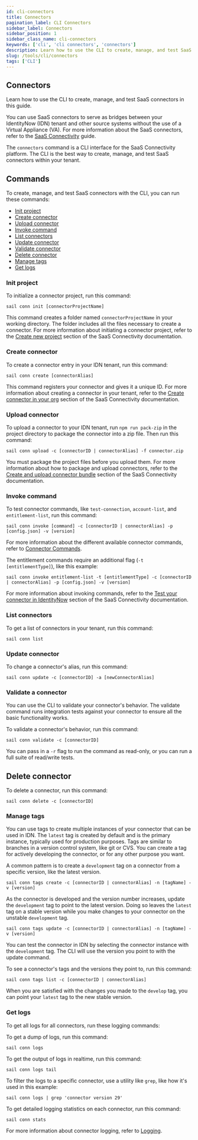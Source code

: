 ```yaml
---
id: cli-connectors
title: Connectors
pagination_label: CLI Connectors
sidebar_label: Connectors
sidebar_position: 1
sidebar_class_name: cli-connectors
keywords: ['cli', 'cli connectors', 'connectors']
description: Learn how to use the CLI to create, manage, and test SaaS connectors in this guide.
slug: /tools/cli/connectors
tags: ['CLI']
---
```


## Connectors

Learn how to use the CLI to create, manage, and test SaaS connectors in this guide.

You can use SaaS connectors to serve as bridges between your IdentityNow (IDN) tenant and other source systems without the use of a Virtual Appliance (VA). For more information about the SaaS connectors, refer to the [SaaS Connectivity](/docs/connectivity/saas-connectivity) guide. 

The `connectors` command is a CLI interface for the SaaS Connectivity platform. The CLI is the best way to create, manage, and test SaaS connectors within your tenant. 

## Commands 

To create, manage, and test SaaS connectors with the CLI, you can run these commands: 

- [Init project](#init-project)
- [Create connector](#create-connector)
- [Upload connector](#upload-connector)
- [Invoke command](#invoke-command)
- [List connectors](#list-connectors)
- [Update connector](#update-connector)
- [Validate connector](#validate-a-connector)
- [Delete connector](#delete-connector)
- [Manage tags](#manage-tags)
- [Get logs](#get-logs)

### Init project

To initialize a connector project, run this command: 

```shell
sail conn init [connectorProjectName]
```

This command creates a folder named `connectorProjectName` in your working directory. The folder includes all the files necessary to create a connector. For more information about initiating a connector project, refer to the [Create new project](/docs/connectivity/saas-connectivity/prerequisites/#create-new-project) section of the SaaS Connectivity documentation. 

### Create connector

To create a connector entry in your IDN tenant, run this command:

```shell
sail conn create [connectorAlias]
```

This command registers your connector and gives it a unique ID. For more information about creating a connector in your tenant, refer to the [Create connector in your org](/docs/connectivity/saas-connectivity/test-build-deploy#create-connector-in-your-org) section of the SaaS Connectivity documentation. 

### Upload connector

To upload a connector to your IDN tenant, run `npm run pack-zip` in the project directory to package the connector into a zip file. Then run this command:

```shell
sail conn upload -c [connectorID | connectorAlias] -f connector.zip
```

You must package the project files before you upload them. For more information about how to package and upload connectors, refer to the [Create and upload connector bundle](/docs/connectivity/saas-connectivity/test-build-deploy/#create-and-upload-connector-bundle) section of the SaaS Connectivity documentation. 

### Invoke command

To test connector commands, like `test-connection`, `account-list`, and `entitlement-list`, run this command:

```shell
sail conn invoke [command] -c [connectorID | connectorAlias] -p [config.json] -v [version]
```

For more information about the different available connector commands, refer to [Connector Commands](/docs/connectivity/saas-connectivity/connector-commands).

The entitlement commands require an additional flag (`-t [entitlementType]`), like this example: 

```shell
sail conn invoke entitlement-list -t [entitlementType] -c [connectorID | connectorAlias] -p [config.json] -v [version]
```

For more information about invoking commands, refer to the [Test your connector in IdentityNow](/docs/connectivity/saas-connectivity/test-build-deploy#test-your-connector-in-identitynow) section of the SaaS Connectivity documentation. 

### List connectors

To get a list of connectors in your tenant, run this command:

```shell
sail conn list
```

### Update connector

To change a connector's alias, run this command:

```shell
sail conn update -c [connectorID] -a [newConnectorAlias]
```

### Validate a connector

You can use the CLI to validate your connector's behavior. The validate command runs integration tests against your connector to ensure all the basic functionality works. 

To validate a connector's behavior, run this command: 

```shell
sail conn validate -c [connectorID]
```

You can pass in a `-r` flag to run the command as read-only, or you can run a full suite of read/write tests. 

## Delete connector

To delete a connector, run this command:

```shell
sail conn delete -c [connectorID]
```

### Manage tags

You can use tags to create multiple instances of your connector that can be used in IDN. The `latest` tag is created by default and is the primary instance, typically used for production purposes. Tags are similar to branches in a version control system, like git or CVS. You can create a tag for actively developing the connector, or for any other purpose you want. 

A common pattern is to create a `development` tag on a connector from a specific version, like the latest version.

```shell
sail conn tags create -c [connectorID | connectorAlias] -n [tagName] -v [version]
```

As the connector is developed and the version number increases, update the `development` tag to point to the latest version. Doing so leaves the `latest` tag on a stable version while you make changes to your connector on the unstable `development` tag.

```shell
sail conn tags update -c [connectorID | connectorAlias] -n [tagName] -v [version]
```

You can test the connector in IDN by selecting the connector instance with the `development` tag. The CLI will use the version you point to with the update command.

To see a connector's tags and the versions they point to, run this command:

```shell
sail conn tags list -c [connectorID | connectorAlias]
```

When you are satisfied with the changes you made to the `develop` tag, you can point your `latest` tag to the new stable version.

### Get logs

To get all logs for all connectors, run these logging commands:

To get a dump of logs, run this command:

```shell
sail conn logs
```

To get the output of logs in realtime, run this command:

```shell
sail conn logs tail
```

To filter the logs to a specific connector, use a utility like `grep`, like how it's used in this example: 

```shell
sail conn logs | grep 'connector version 29'
```

To get detailed logging statistics on each connector, run this command:

```shell
sail conn stats
```

For more information about connector logging, refer to [Logging](/docs/connectivity/saas-connectivity/in-depth/logging/).
